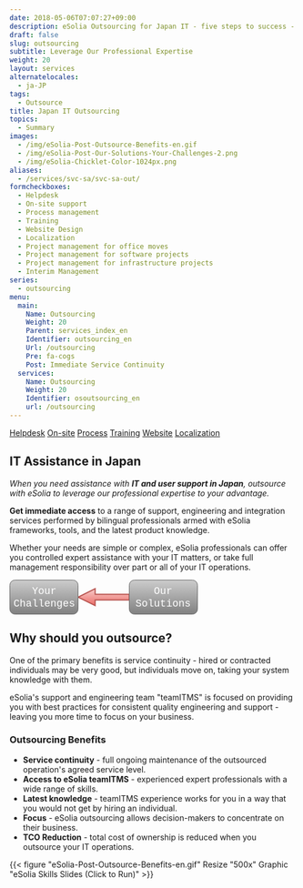 ```yaml
---
date: 2018-05-06T07:07:27+09:00
description: eSolia Outsourcing for Japan IT - five steps to success - Agree, Discover, Plan, Implement and Maintain - to be completed for a successful engagement.
draft: false
slug: outsourcing
subtitle: Leverage Our Professional Expertise
weight: 20
layout: services
alternatelocales:
  - ja-JP
tags:
  - Outsource
title: Japan IT Outsourcing
topics:
  - Summary
images:
  - /img/eSolia-Post-Outsource-Benefits-en.gif
  - /img/eSolia-Post-Our-Solutions-Your-Challenges-2.png
  - /img/eSolia-Chicklet-Color-1024px.png
aliases:
  - /services/svc-sa/svc-sa-out/
formcheckboxes:
  - Helpdesk
  - On-site support
  - Process management
  - Training
  - Website Design
  - Localization
  - Project management for office moves
  - Project management for software projects
  - Project management for infrastructure projects
  - Interim Management
series:
  - outsourcing
menu:
  main:
    Name: Outsourcing
    Weight: 20
    Parent: services_index_en
    Identifier: outsourcing_en
    Url: /outsourcing
    Pre: fa-cogs
    Post: Immediate Service Continuity
  services:
    Name: Outsourcing
    Weight: 20
    Identifier: osoutsourcing_en
    url: /outsourcing
---
```


<div class="buttons has-addons is-hidden-tablet">
  <a class="button is-active" href="/outsourcing"><span class="icon"><i class="fas fa-anchor"></i></span></a>
  <a class="button" href="/helpdesk">Helpdesk</a>
  <a class="button" href="/on-site">On-site</a>
  <a class="button" href="/process">Process</a>
  <a class="button" href="/training">Training</a>
  <a class="button" href="/website-design">Website</a>
  <a class="button" href="/localization">Localization</a>
</div>

## IT Assistance in Japan

_When you need assistance with **IT and user support in Japan**, outsource with eSolia to leverage our professional expertise to your advantage._

**Get immediate access** to a range of support, engineering and integration services performed by bilingual professionals armed with eSolia frameworks, tools, and the latest product knowledge.

Whether your needs are simple or complex, eSolia professionals can offer you controlled expert assistance with your IT matters, or take full management responsibility over part or all of your IT operations.

<svg xmlns="http://www.w3.org/2000/svg" xmlns:xlink="http://www.w3.org/1999/xlink" width="331px" version="1.1" viewBox="0 0 331 61" style="max-width:100%;max-height:61px;"><defs><linearGradient x1="0%" y1="0%" x2="0%" y2="100%" id="mx-gradient-f8cecc-1-ea6b66-1-s-0"><stop offset="0%" style="stop-color:#f8cecc"/><stop offset="100%" style="stop-color:#ea6b66"/></linearGradient><linearGradient x1="0%" y1="0%" x2="0%" y2="100%" id="mx-gradient-cccccc-1-808080-1-s-0"><stop offset="0%" style="stop-color:#CCCCCC"/><stop offset="100%" style="stop-color:#808080"/></linearGradient></defs><g transform="translate(0.5,0.5)"><path d="M 210 25 L 210 35 L 150 35 L 150 45 L 120 30 L 150 15 L 150 25 Z" fill="url(#mx-gradient-f8cecc-1-ea6b66-1-s-0)" stroke="#b85450" stroke-width="2" stroke-miterlimit="10" pointer-events="none"/><rect x="0" y="0" width="120" height="60" rx="9" ry="9" fill="url(#mx-gradient-cccccc-1-808080-1-s-0)" stroke="#666666" pointer-events="none"/><g transform="translate(5.5,9.5)"><switch><foreignObject style="overflow:visible;" pointer-events="all" width="108" height="40" requiredFeatures="http://www.w3.org/TR/SVG11/feature#Extensibility"><div xmlns="http://www.w3.org/1999/xhtml" style="display: inline-block; font-size: 18px; font-family: &quot;Courier New&quot;; color: rgb(255, 255, 255); line-height: 1.2; vertical-align: top; width: 110px; white-space: nowrap; word-wrap: normal; text-align: center;"><div xmlns="http://www.w3.org/1999/xhtml" style="display:inline-block;text-align:inherit;text-decoration:inherit;">Your<br />Challenges<br /></div></div></foreignObject><text x="54" y="29" fill="#FFFFFF" text-anchor="middle" font-size="18px" font-family="Courier New">Your&lt;br&gt;Challenges&lt;br&gt;</text></switch></g><rect x="210" y="0" width="120" height="60" rx="9" ry="9" fill="url(#mx-gradient-cccccc-1-808080-1-s-0)" stroke="#666666" pointer-events="none"/><g transform="translate(220.5,9.5)"><switch><foreignObject style="overflow:visible;" pointer-events="all" width="98" height="40" requiredFeatures="http://www.w3.org/TR/SVG11/feature#Extensibility"><div xmlns="http://www.w3.org/1999/xhtml" style="display: inline-block; font-size: 18px; font-family: &quot;Courier New&quot;; color: rgb(255, 255, 255); line-height: 1.2; vertical-align: top; width: 98px; white-space: nowrap; word-wrap: normal; text-align: center;"><div xmlns="http://www.w3.org/1999/xhtml" style="display:inline-block;text-align:inherit;text-decoration:inherit;">Our<br />Solutions<br /></div></div></foreignObject><text x="49" y="29" fill="#FFFFFF" text-anchor="middle" font-size="18px" font-family="Courier New">Our&lt;br&gt;Solutions&lt;br&gt;</text></switch></g></g></svg>

## Why should you outsource?

One of the primary benefits is service continuity - hired or contracted individuals may be very good, but individuals move on, taking your system knowledge with them.

eSolia's support and engineering team "teamITMS" is focused on providing you with best practices for consistent quality engineering and support - leaving you more time to focus on your business.

### Outsourcing Benefits

* **Service continuity** - full ongoing maintenance of the outsourced operation's agreed service level.
* **Access to eSolia teamITMS** - experienced expert professionals with a wide range of skills.
* **Latest knowledge** - teamITMS experience works for you in a way that you would not get by hiring an individual.
* **Focus** - eSolia outsourcing allows decision-makers to concentrate on their business.
* **TCO Reduction** - total cost of ownership is reduced when you outsource your IT operations.

{{< figure "eSolia-Post-Outsource-Benefits-en.gif" Resize "500x" Graphic "eSolia Skills Slides (Click to Run)" >}}


